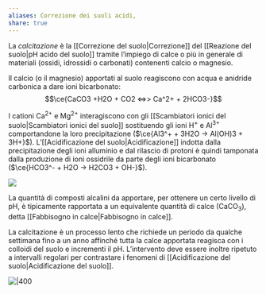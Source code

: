 ```yaml
---
aliases: Correzione dei suoli acidi,
share: true
---
```

La *calcitazione* è la [[Correzione del suolo|Correzione]] del [[Reazione del suolo|pH acido del suolo]] tramite l’impiego di calce o più in generale di materiali (ossidi, idrossidi o carbonati) contenenti calcio o magnesio.

Il calcio (o il magnesio) apportati al suolo reagiscono con acqua e anidride carbonica a dare ioni bicarbonato:
$$\ce{CaCO3 +H2O + CO2 <=>> Ca^2+ + 2HCO3-}$$

I cationi Ca<sup>2+</sup> e Mg<sup>2+</sup> interagiscono con gli [[Scambiatori ionici del suolo|Scambiatori ionici del suolo]] sostituendo gli ioni H<sup>+</sup> e Al<sup>3+</sup> comportandone la loro precipitazione ($\ce{Al3^+ + 3H2O -> Al(OH)3 + 3H+}$).
L’[[Acidificazione del suolo|Acidificazione]] indotta dalla precipitazione degli ioni alluminio e dal rilascio di protoni è quindi tamponata dalla produzione di ioni ossidrile da parte degli ioni bicarbonato ($\ce{HCO3^- + H2O -> H2CO3 + OH-}$).

![](423fb53a6c428cbe322f028d31d0c550_MD5%201.png)

La quantità di composti alcalini da apportare, per ottenere un certo livello di pH, è tipicamente rapportata a un equivalente quantità di calce (CaCO<sub>3</sub>), detta [[Fabbisogno in calce|Fabbisogno in calce]].

La calcitazione è un processo lento che richiede un periodo da qualche settimana fino a un anno affinché tutta la calce apportata reagisca con i colloidi del suolo e incrementi il pH.
L’intervento deve essere inoltre ripetuto a intervalli regolari per contrastare i fenomeni di [[Acidificazione del suolo|Acidificazione del suolo]].

![|400](9e6cfda4df2282af0684c1fb3212436f_MD5%201.png)